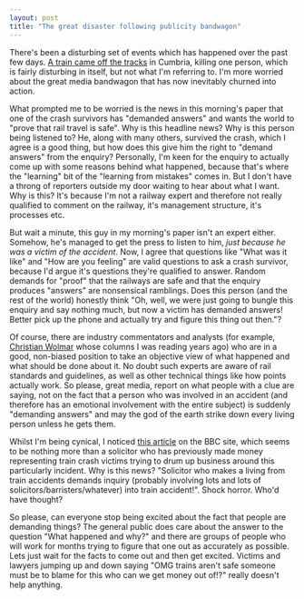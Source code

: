 ```yaml
---
layout: post
title: "The great disaster following publicity bandwagon"
---
```

There's been a disturbing set of events which has happened over the past few
days. [A train came off the tracks][1] in Cumbria, killing one person, which
is fairly disturbing in itself, but not what I'm referring to. I'm more
worried about the great media bandwagon that has now inevitably churned into
action.

What prompted me to be worried is the news in this morning's paper that one of
the crash survivors has "demanded answers" and wants the world to "prove that
rail travel is safe". Why is this headline news? Why is this person being
listened to? He, along with many others, survived the crash, which I agree is
a good thing, but how does this give him the right to "demand answers" from
the enquiry? Personally, I'm keen for the enquiry to actually come up with
some reasons behind what happened, because that's where the "learning" bit of
the "learning from mistakes" comes in. But I don't have a throng of reporters
outside my door waiting to hear about what I want. Why is this? It's because
I'm not a railway expert and therefore not really qualified to comment on the
railway, it's management structure, it's processes etc.

But wait a minute, this guy in my morning's paper isn't an expert either.
Somehow, he's managed to get the press to listen to him, _just because he was
a victim of the accident_. Now, I agree that questions like "What was it like"
and "How are you feeling" are valid questions to ask a crash survivor, because
I'd argue it's questions they're qualified to answer. Random demands for
"proof" that the railways are safe and that the enquiry produces "answers" are
nonsensical ramblings. Does this person (and the rest of the world) honestly
think "Oh, well, we were just going to bungle this enquiry and say nothing
much, but now a victim has demanded answers! Better pick up the phone and
actually try and figure this thing out then."?

Of course, there are industry commentators and analysts (for example,
[Christian Wolmar][2] whose columns I was reading years ago) who are in a
good, non-biased position to take an objective view of what happened and what
should be done about it. No doubt such experts are aware of rail standards and
guidelines, as well as other technical things like how points actually work.
So please, great media, report on what people with a clue are saying, not on
the fact that a person who was involved in an accident (and therefore has an
emotional involvement with the entire subject) is suddenly "demanding answers"
and may the god of the earth strike down every living person unless he gets
them.

Whilst I'm being cynical, I noticed [this article][3] on the BBC site, which
seems to be nothing more than a solicitor who has previously made money
representing train crash victims trying to drum up business around this
particularly incident. Why is this news? "Solicitor who makes a living from
train accidents demands inquiry (probably involving lots and lots of
solicitors/barristers/whatever) into train accident!". Shock horror. Who'd
have thought?

So please, can everyone stop being excited about the fact that people are
demanding things? The general public does care about the answer to the
question "What happened and why?" and there are groups of people who will work
for months trying to figure that one out as accurately as possible. Lets just
wait for the facts to come out and then get excited. Victims and lawyers
jumping up and down saying "OMG trains aren't safe someone must be to blame
for this who can we get money out of!?" really doesn't help anything.

   [1]: http://news.bbc.co.uk/2/hi/uk_news/6391633.stm

   [2]: http://www.christianwolmar.co.uk/

   [3]: http://news.bbc.co.uk/2/hi/uk_news/6399347.stm


